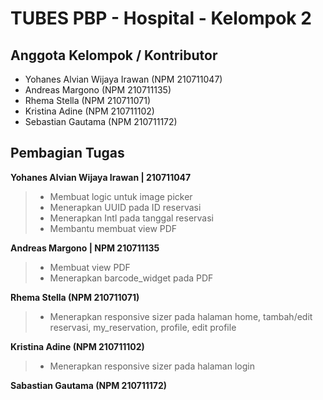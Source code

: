 # TUBES PBP - Hospital - Kelompok 2

## Anggota Kelompok / Kontributor

- Yohanes Alvian Wijaya Irawan (NPM 210711047)
- Andreas Margono (NPM 210711135)
- Rhema Stella (NPM 210711071)
- Kristina Adine (NPM 210711102)
- Sebastian Gautama (NPM 210711172)

## Pembagian Tugas

**Yohanes Alvian Wijaya Irawan | 210711047**

> - Membuat logic untuk image picker
> - Menerapkan UUID pada ID reservasi
> - Menerapkan Intl pada tanggal reservasi
> - Membantu membuat view PDF

**Andreas Margono | NPM 210711135**

> - Membuat view PDF
> - Menerapkan barcode_widget pada PDF

**Rhema Stella (NPM 210711071)**

> - Menerapkan responsive sizer pada halaman home, tambah/edit reservasi, my_reservation, profile, edit profile

**Kristina Adine (NPM 210711102)**

> - Menerapkan responsive sizer pada halaman login

**Sabastian Gautama (NPM 210711172)**
